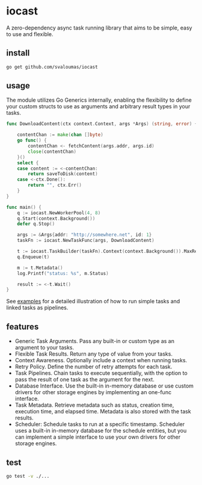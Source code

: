 # iocast

A zero-dependency async task running library that aims to be simple, easy to use and flexible.

## install

```bash
go get github.com/svaloumas/iocast
```

## usage

The module utilizes Go Generics internally, enabling the flexibility to define your custom structs to use as arguments and arbitrary result types in your tasks.

```go
func DownloadContent(ctx context.Context, args *Args) (string, error) {

	contentChan := make(chan []byte)
	go func() {
		contentChan <- fetchContent(args.addr, args.id)
		close(contentChan)
	}()
	select {
	case content := <-contentChan:
		return saveToDisk(content)
	case <-ctx.Done():
		return "", ctx.Err()
	}
}

func main() {
	q := iocast.NewWorkerPool(4, 8)
	q.Start(context.Background())
	defer q.Stop()

	args := &Args{addr: "http://somewhere.net", id: 1}
	taskFn := iocast.NewTaskFunc(args, DownloadContent)

	t := iocast.TaskBuilder(taskFn).Context(context.Background()).MaxRetries(3).Build()
	q.Enqueue(t)

	m := t.Metadata()
	log.Printf("status: %s", m.Status)

	result := <-t.Wait()
}
```

See [examples](_example/) for a detailed illustration of how to run simple tasks and linked tasks as pipelines.

## features

* Generic Task Arguments. Pass any built-in or custom type as an argument to your tasks.
* Flexible Task Results. Return any type of value from your tasks.
* Context Awareness. Optionally include a context when running tasks.
* Retry Policy. Define the number of retry attempts for each task.
* Task Pipelines. Chain tasks to execute sequentially, with the option to pass the result of one task as the argument for the next.
* Database Interface. Use the built-in in-memory database or use custom drivers for other storage engines by implementing an one-func interface.
* Task Metadata. Retrieve metadata such as status, creation time, execution time, and elapsed time. Metadata is also stored with the task results.
* Scheduler: Schedule tasks to run at a specific timestamp. Scheduler uses a built-in in-memory database for the schedule entities, but you can implement a simple interface to use your own drivers for other storage engines.

## test

```bash
go test -v ./...
```
